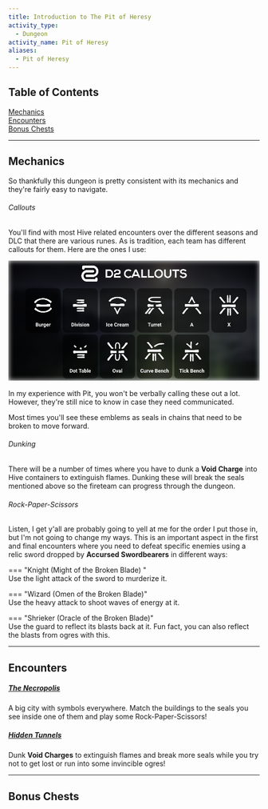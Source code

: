 ```yaml
---
title: Introduction to The Pit of Heresy
activity_type:
  - Dungeon
activity_name: Pit of Heresy
aliases:
  - Pit of Heresy
---
```


## Table of Contents

[Mechanics](#Mechanics)  
[Encounters](#Encounters)  
[Bonus Chests](#bonus-chests)

---

## Mechanics

So thankfully this dungeon is pretty consistent with its mechanics and they're fairly easy to navigate.

###### Callouts

You'll find with most Hive related encounters over the different seasons and DLC that there are various runes. As is tradition, each team has different callouts for them. Here are the ones I use:

![Pit of Heresy Callouts](../../assets/img/PoH-Callouts.png)

In my experience with Pit, you won't be verbally calling these out a lot. However, they're still nice to know in case they need communicated.

Most times you'll see these emblems as seals in chains that need to be broken to move forward.

###### Dunking

There will be a number of times where you have to dunk a **Void Charge** into Hive containers to extinguish flames. Dunking these will break the seals mentioned above so the fireteam can progress through the dungeon.

###### Rock-Paper-Scissors

Listen, I get y'all are probably going to yell at me for the order I put those in, but I'm not going to change my ways. This is an important aspect in the first and final encounters where you need to defeat specific enemies using a relic sword dropped by **Accursed Swordbearers**  in different ways:

=== "Knight (Might of the Broken Blade) "  
	Use the light attack of the sword to murderize it.

=== "Wizard (Omen of the Broken Blade)"  
	Use the heavy attack to shoot waves of energy at it.

=== "Shrieker (Oracle of the Broken Blade)"  
	Use the guard to reflect its blasts back at it. Fun fact, you can also reflect the blasts from ogres with this.

---

## Encounters

##### [The Necropolis](1-The-Necropolis.md)

A big city with symbols everywhere. Match the buildings to the seals you see inside one of them and play some Rock-Paper-Scissors!

##### [Hidden Tunnels](2-Tunnels-of-Despair.md)

Dunk **Void Charges** to extinguish flames and break more seals while you try not to get lost or run into some invincible ogres!

---

## Bonus Chests